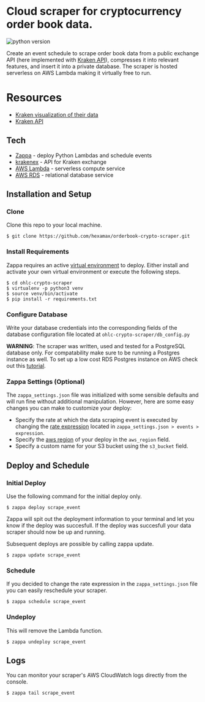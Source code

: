 # Cloud scraper for cryptocurrency order book data.
![python version](https://img.shields.io/badge/python-3.6-blue.svg)

Create an event schedule to scrape order book data from a public exchange API (here implemented with [Kraken API](https://www.kraken.com/help/api)), compresses it into relevant features, and insert it into a private database. The scraper is hosted serverless on AWS Lambda making it virtually free to run.

# Resources
- [Kraken visualization of their data](https://support.kraken.com/hc/en-us/articles/115000364388-Trading-Glossary)
- [Kraken API](https://www.kraken.com/help/api)

## Tech
- [Zappa](https://github.com/Miserlou/Zappa) - deploy Python Lambdas and schedule events
- [krakenex](https://github.com/veox/python3-krakenex) - API for Kraken exchange
- [AWS Lambda](https://aws.amazon.com/lambda/) - serverless compute service
- [AWS RDS](https://aws.amazon.com/rds/) - relational database service

## Installation and Setup

### Clone
Clone this repo to your local machine. 
```
$ git clone https://github.com/hexamax/orderbook-crypto-scraper.git
```

### Install Requirements
Zappa requires an active [virtual environment](https://virtualenv.pypa.io/en/latest/installation/) to deploy. Either install and activate your own virtual environment or execute the following steps.
```
$ cd ohlc-crypto-scraper
$ virtualenv -p python3 venv
$ source venv/bin/activate
$ pip install -r requirements.txt
```

### Configure Database
Write your database credentials into the corresponding fields of the database configuration file located at `ohlc-crypto-scraper/db_config.py`

**WARNING**: The scraper was written, used and tested for a PostgreSQL database only. For compatability make sure to be running a Postgres instance as well. To set up a low cost RDS Postgres instance on AWS check out this [tutorial](https://aws.amazon.com/getting-started/tutorials/create-connect-postgresql-db/).

### Zappa Settings (Optional)
The `zappa_settings.json` file was initialized with some sensible defaults and will run fine without additional manipulation. However, here are some easy changes you can make to customize your deploy:
- Specify the rate at which the data scraping event is executed by changing the [rate expression](https://docs.aws.amazon.com/AmazonCloudWatch/latest/events/ScheduledEvents.html#RateExpressions) located in `zappa_settings.json > events > expression`.
- Specify the [aws region](https://docs.aws.amazon.com/general/latest/gr/rande.html) of your deploy in the `aws_region` field.
- Specify a custom name for your S3 bucket using the `s3_bucket` field.

## Deploy and Schedule

### Initial Deploy
Use the following command for the initial deploy only.
```
$ zappa deploy scrape_event
```
Zappa will spit out the deployment information to your terminal and let you know if the deploy was succesfull. If the deploy was succesfull your data scraper should now be up and running.

Subsequent deploys are possible by calling zappa update.
```
$ zappa update scrape_event
```

### Schedule
If you decided to change the rate expression in the `zappa_settings.json` file you can easily reschedule your scraper.
```
$ zappa schedule scrape_event
```

### Undeploy
This will remove the Lambda function.
```
$ zappa undeploy scrape_event
```

## Logs
You can monitor your scraper's AWS CloudWatch logs directly from the console.
```
$ zappa tail scrape_event
```
